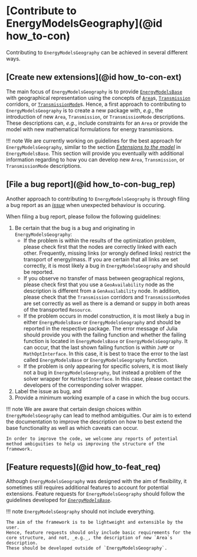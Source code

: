# [Contribute to EnergyModelsGeography](@id how_to-con)

Contributing to `EnergyModelsGeography` can be achieved in several different ways.

## [Create new extensions](@id how_to-con-ext)

The main focus of `EnergyModelsGeography` is to provide [`EnergyModelsBase`](https://energymodelsx.github.io/EnergyModelsBase.jl/stable/) with geographical representation using the concepts of [`Area`](@ref)s, [`Transmission`](@ref) corridors, or [`TransmissionMode`](@ref)s.
Hence, a first approach to contributing to `EnergyModelsGeography` is to create a new package with, _e.g._, the introduction of new `Area`, `Transmission`, or `TransmissionMode` descriptions.
These descriptions can, _e.g._, include constraints for an `Area` or provide the model with new mathematical formulations for energy transmissions.

!!! note
    We are currently working on guidelines for the best approach for `EnergyModelsGeography`, similar to the section [_Extensions to the model_](https://energymodelsx.github.io/EnergyModelsBase.jl/stable/manual/philosophy/#sec_phil_ext) in `EnergyModelsBase`.
    This section will provide you eventually with additional information regarding to how you can develop new `Area`, `Transmission`, or `TransmissionMode` descriptions.

## [File a bug report](@id how_to-con-bug_rep)

Another approach to contributing to `EnergyModelsGeography` is through filing a bug report as an [_issue_](https://github.com/EnergyModelsX/EnergyModelsGeography.jl/issues/new) when unexpected behaviour is occuring.

When filing a bug report, please follow the following guidelines:

1. Be certain that the bug is a bug and originating in `EnergyModelsGeography`:
    - If the problem is within the results of the optimization problem, please check first that the nodes are correctly linked with each other.
      Frequently, missing links (or wrongly defined links) restrict the transport of energy/mass.
      If you are certain that all links are set correctly, it is most likely a bug in `EnergyModelsGeography` and should be reported.
    - If you observe no transfer of mass between geographical regions, please check first that you use a `GeoAvailability` node as the description is different from a `GenAvailability` node.
      In addition, please check that the `Transmission` corridors and `TransmissionMode`s are set correctly as well as there is a demand or suppy in both areas of the transported `Resource`.
    - If the problem occurs in model construction, it is most likely a bug in either `EnergyModelsBase` or `EnergyModelsGeography` and should be reported in the respective package.
      The error message of Julia should provide you with the failing function and whether the failing function is located in `EnergyModelsBase` or `EnergyModelsGeography`.
      It can occur, that the last shown failing function is within `JuMP` or `MathOptInterface`.
      In this case, it is best to trace the error to the last called `EnergyModelsBase` or `EnergyModelsGeography` function.
    - If the problem is only appearing for specific solvers, it is most likely not a bug in `EnergyModelsGeography`, but instead a problem of the solver wrapper for `MathOptInterface`.
      In this case, please contact the developers of the corresponding solver wrapper.
2. Label the issue as bug, and
3. Provide a minimum working example of a case in which the bug occurs.

!!! note
    We are aware that certain design choices within `EnergyModelsGeography` can lead to method ambiguities.
    Our aim is to extend the documentation to improve the description on how to best extend the base functionality as well as which caveats can occur.

    In order to improve the code, we welcome any reports of potential method ambiguities to help us improving the structure of the framework.

## [Feature requests](@id how_to-feat_req)

Although `EnergyModelsGeography` was designed with the aim of flexibility, it sometimes still requires additional features to account for potential extensions.
Feature requests for `EnergyModelsGeography` should follow the guidelines developed for [_`EnergyModelsBase`_](https://energymodelsx.github.io/EnergyModelsBase.jl/stable/how-to/contribute/).

!!! note
    `EnergyModelsGeography` should not include everything.

    The aim of the framework is to be lightweight and extensible by the user.
    Hence, feature requests should only include basic requirements for the core structure, and not, _e.g._, the description of new `Area`s description.
    These should be developed outside of `EnergyModelsGeography`.
